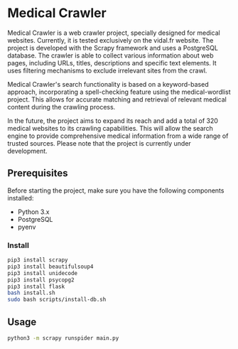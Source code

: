 # Medical Crawler

Medical Crawler is a web crawler project, specially designed for medical websites. Currently, it is tested exclusively on the vidal.fr website. The project is developed with the Scrapy framework and uses a PostgreSQL database. The crawler is able to collect various information about web pages, including URLs, titles, descriptions and specific text elements. It uses filtering mechanisms to exclude irrelevant sites from the crawl.

Medical Crawler's search functionality is based on a keyword-based approach, incorporating a spell-checking feature using the medical-wordlist project. This allows for accurate matching and retrieval of relevant medical content during the crawling process.

In the future, the project aims to expand its reach and add a total of 320 medical websites to its crawling capabilities. This will allow the search engine to provide comprehensive medical information from a wide range of trusted sources. Please note that the project is currently under development.

## Prerequisites

Before starting the project, make sure you have the following components installed:

- Python 3.x
- PostgreSQL
- pyenv

### Install

```bash
pip3 install scrapy
pip3 install beautifulsoup4
pip3 install unidecode
pip3 install psycopg2
pip3 install flask
bash install.sh
sudo bash scripts/install-db.sh
```

## Usage

```bash
python3 -m scrapy runspider main.py
```
